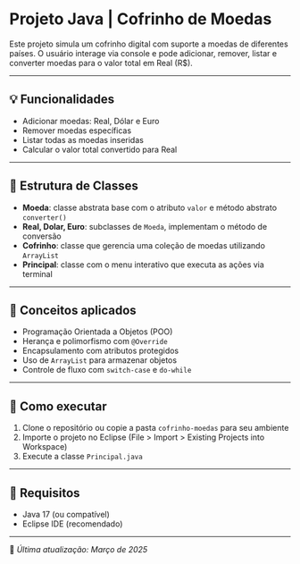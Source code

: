 # Projeto Java | Cofrinho de Moedas

Este projeto simula um cofrinho digital com suporte a moedas de diferentes países. O usuário interage via console e pode adicionar, remover, listar e converter moedas para o valor total em Real (R$).

---

## 💡 Funcionalidades

- Adicionar moedas: Real, Dólar e Euro
- Remover moedas específicas
- Listar todas as moedas inseridas
- Calcular o valor total convertido para Real

---

## 🧱 Estrutura de Classes

- **Moeda**: classe abstrata base com o atributo `valor` e método abstrato `converter()`
- **Real, Dolar, Euro**: subclasses de `Moeda`, implementam o método de conversão
- **Cofrinho**: classe que gerencia uma coleção de moedas utilizando `ArrayList`
- **Principal**: classe com o menu interativo que executa as ações via terminal

---

## 🧠 Conceitos aplicados

- Programação Orientada a Objetos (POO)
- Herança e polimorfismo com `@Override`
- Encapsulamento com atributos protegidos
- Uso de `ArrayList` para armazenar objetos
- Controle de fluxo com `switch-case` e `do-while`

---

## 🚀 Como executar

1. Clone o repositório ou copie a pasta `cofrinho-moedas` para seu ambiente
2. Importe o projeto no Eclipse (File > Import > Existing Projects into Workspace)
3. Execute a classe `Principal.java`

---

## 📎 Requisitos

- Java 17 (ou compatível)
- Eclipse IDE (recomendado)

---

📌 *Última atualização: Março de 2025*
